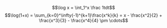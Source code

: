$$\log x = \int_1^x \frac 1tdt$$
$$\log(1+x) = \sum_{k=0}^\infty(-1)^{k+1}\frac{x^k}{k} = x - \frac{x^2}{2} + \frac{x^3}{3} - \frac{x^4}{4} \pm \cdots$$